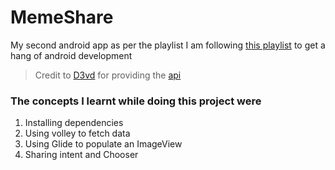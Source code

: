 # MemeShare
My second android app as per the playlist I am following [this playlist](https://www.youtube.com/playlist?list=PLUcsbZa0qzu3Mri2tL1FzZy-5SX75UJfb) to get a hang of android development

> Credit to [D3vd](https://github.com/D3vd) for providing the [api](https://github.com/D3vd/Meme_Api)

### The concepts I learnt while doing this project were
1. Installing dependencies
1. Using volley to fetch data
1. Using Glide to populate an ImageView
1. Sharing intent and Chooser
